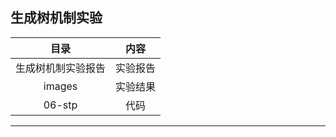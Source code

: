 ## 生成树机制实验

|        目录        |   内容   |
| :----------------: | :------: |
| 生成树机制实验报告 | 实验报告 |
|       images       | 实验结果 |
|       06-stp       |   代码   |

---

